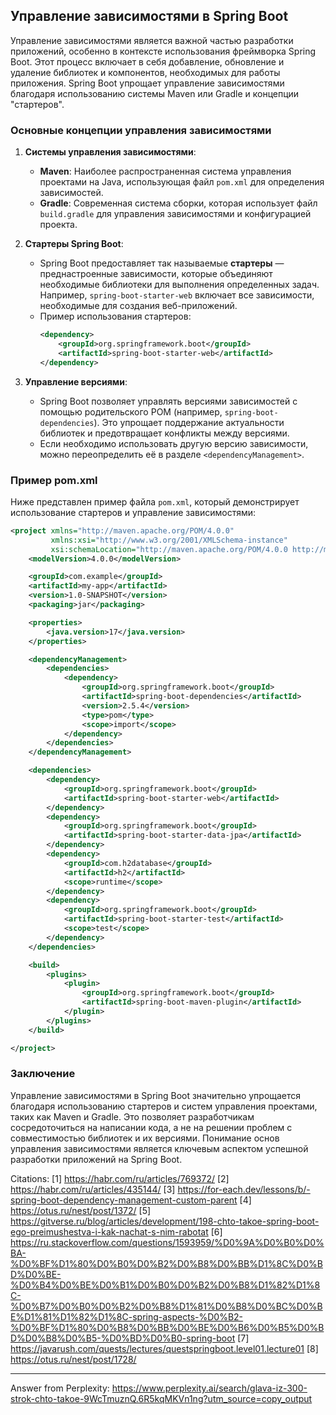 ## Управление зависимостями в Spring Boot

Управление зависимостями является важной частью разработки приложений, особенно в контексте использования фреймворка Spring Boot. Этот процесс включает в себя добавление, обновление и удаление библиотек и компонентов, необходимых для работы приложения. Spring Boot упрощает управление зависимостями благодаря использованию системы Maven или Gradle и концепции "стартеров".

### Основные концепции управления зависимостями

1. **Системы управления зависимостями**:
   - **Maven**: Наиболее распространенная система управления проектами на Java, использующая файл `pom.xml` для определения зависимостей.
   - **Gradle**: Современная система сборки, которая использует файл `build.gradle` для управления зависимостями и конфигурацией проекта.

2. **Стартеры Spring Boot**:
   - Spring Boot предоставляет так называемые **стартеры** — преднастроенные зависимости, которые объединяют необходимые библиотеки для выполнения определенных задач. Например, `spring-boot-starter-web` включает все зависимости, необходимые для создания веб-приложений.
   - Пример использования стартеров:
     ```xml
     <dependency>
         <groupId>org.springframework.boot</groupId>
         <artifactId>spring-boot-starter-web</artifactId>
     </dependency>
     ```

3. **Управление версиями**:
   - Spring Boot позволяет управлять версиями зависимостей с помощью родительского POM (например, `spring-boot-dependencies`). Это упрощает поддержание актуальности библиотек и предотвращает конфликты между версиями.
   - Если необходимо использовать другую версию зависимости, можно переопределить её в разделе `<dependencyManagement>`.

### Пример pom.xml

Ниже представлен пример файла `pom.xml`, который демонстрирует использование стартеров и управление зависимостями:

```xml
<project xmlns="http://maven.apache.org/POM/4.0.0"
         xmlns:xsi="http://www.w3.org/2001/XMLSchema-instance"
         xsi:schemaLocation="http://maven.apache.org/POM/4.0.0 http://maven.apache.org/xsd/maven-4.0.0.xsd">
    <modelVersion>4.0.0</modelVersion>

    <groupId>com.example</groupId>
    <artifactId>my-app</artifactId>
    <version>1.0-SNAPSHOT</version>
    <packaging>jar</packaging>

    <properties>
        <java.version>17</java.version>
    </properties>

    <dependencyManagement>
        <dependencies>
            <dependency>
                <groupId>org.springframework.boot</groupId>
                <artifactId>spring-boot-dependencies</artifactId>
                <version>2.5.4</version>
                <type>pom</type>
                <scope>import</scope>
            </dependency>
        </dependencies>
    </dependencyManagement>

    <dependencies>
        <dependency>
            <groupId>org.springframework.boot</groupId>
            <artifactId>spring-boot-starter-web</artifactId>
        </dependency>
        <dependency>
            <groupId>org.springframework.boot</groupId>
            <artifactId>spring-boot-starter-data-jpa</artifactId>
        </dependency>
        <dependency>
            <groupId>com.h2database</groupId>
            <artifactId>h2</artifactId>
            <scope>runtime</scope>
        </dependency>
        <dependency>
            <groupId>org.springframework.boot</groupId>
            <artifactId>spring-boot-starter-test</artifactId>
            <scope>test</scope>
        </dependency>
    </dependencies>

    <build>
        <plugins>
            <plugin>
                <groupId>org.springframework.boot</groupId>
                <artifactId>spring-boot-maven-plugin</artifactId>
            </plugin>
        </plugins>
    </build>

</project>
```

### Заключение

Управление зависимостями в Spring Boot значительно упрощается благодаря использованию стартеров и систем управления проектами, таких как Maven и Gradle. Это позволяет разработчикам сосредоточиться на написании кода, а не на решении проблем с совместимостью библиотек и их версиями. Понимание основ управления зависимостями является ключевым аспектом успешной разработки приложений на Spring Boot.

Citations:
[1] https://habr.com/ru/articles/769372/
[2] https://habr.com/ru/articles/435144/
[3] https://for-each.dev/lessons/b/-spring-boot-dependency-management-custom-parent
[4] https://otus.ru/nest/post/1372/
[5] https://gitverse.ru/blog/articles/development/198-chto-takoe-spring-boot-ego-preimushestva-i-kak-nachat-s-nim-rabotat
[6] https://ru.stackoverflow.com/questions/1593959/%D0%9A%D0%B0%D0%BA-%D0%BF%D1%80%D0%B0%D0%B2%D0%B8%D0%BB%D1%8C%D0%BD%D0%BE-%D0%B4%D0%BE%D0%B1%D0%B0%D0%B2%D0%B8%D1%82%D1%8C-%D0%B7%D0%B0%D0%B2%D0%B8%D1%81%D0%B8%D0%BC%D0%BE%D1%81%D1%82%D1%8C-spring-aspects-%D0%B2-%D0%BF%D1%80%D0%B8%D0%BB%D0%BE%D0%B6%D0%B5%D0%BD%D0%B8%D0%B5-%D0%BD%D0%B0-spring-boot
[7] https://javarush.com/quests/lectures/questspringboot.level01.lecture01
[8] https://otus.ru/nest/post/1728/

---
Answer from Perplexity: https://www.perplexity.ai/search/glava-iz-300-strok-chto-takoe-9WcTmuznQ.6R5kqMKVn1ng?utm_source=copy_output
